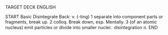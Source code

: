 TARGET DECK
ENGLISH

START
Basic
Disintegrate
Back: v. (-ting) 1 separate into component parts or fragments, break up. 2 colloq. Break down, esp. Mentally. 3 (of an atomic nucleus) emit particles or divide into smaller nuclei.  disintegration n.
END
